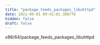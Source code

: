 ```yaml
---
title: "package_feeds_packages_libuhttpd"
date: 2021-09-01 09:41:01.388776
hidden: false
draft: false
---
```


x86/64/package_feeds_packages_libuhttpd

